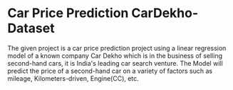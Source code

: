 # Car Price Prediction CarDekho-Dataset
The given project is a car price prediction project using a linear regression model of a known company Car Dekho which is in the business of selling second-hand cars, it is India's leading car search venture. The Model will predict the price of a second-hand car on a variety of factors such as mileage, Kilometers-driven, Engine(CC), etc.
